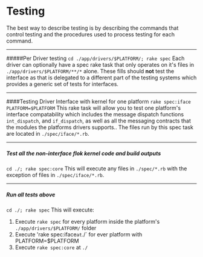 # Testing
The best way to describe testing is by describing the commands that control testing and the procedures used to process testing for each command.

------

#####Per Driver testing
`cd ./app/drivers/$PLATFORM/; rake spec`
Each driver can optionally have a spec rake task that only operates on it's files in `./app/drivers/$PLATFORM/**/*` alone. These fills should **not** test the interface as that is delegated to a different part of the testing systems which provides a generic set of tests for interfaces.

------

####Testing Driver Interface with kernel for one platform
`rake spec:iface PLATFORM=$PLATFORM`
This rake task will allow you to test one platform's interface compatability which includes the message dispatch functions `int_dispatch`, and `if_dispatch`,
as well as all the messaging contracts that the modules the platforms drivers supports.. The files run by this spec task are located in `./spec/iface/*.rb`.

------

##### Test all the non-interface flok kernel code and build outputs
`cd ./; rake spec:core`
This will execute any files in `./spec/*.rb` with the exception of files in `./spec/iface/*.rb`.

------

##### Run all tests above
`cd ./; rake spec`
This will execute:
 1. Execute `rake spec` for every platform inside the platform's `./app/drivers/$PLATFORM/` folder
 2. Execute 'rake spec:iface` at `./` for ever platform with PLATFORM=$PLATFORM
 2. Execute `rake spec:core` at `./`
